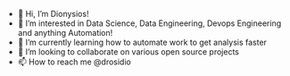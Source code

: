 - 👋 Hi, I’m Dionysios!
- 👀 I’m interested in Data Science, Data Engineering, Devops Engineering and anything Automation!
- 🌱 I’m currently learning how to automate work to get analysis faster
- 💞️ I’m looking to collaborate on various open source projects
- 📫 How to reach me @drosidio

<!---
drosidio/drosidio is a ✨ special ✨ repository because its `README.md` (this file) appears on your GitHub profile.
You can click the Preview link to take a look at your changes.
--->
